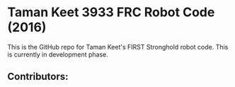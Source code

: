 Taman Keet 3933 FRC Robot Code (2016)
================

This is the GitHub repo for Taman Keet's FIRST Stronghold
robot code. This is currently in development phase.

Contributors:
------------